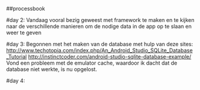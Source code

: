 ##processbook

#day 2:
Vandaag vooral bezig geweest met framework te maken en te kijken naar de verschillende manieren om de nodige data in de app op
te slaan en weer te geven

#day 3:
Begonnen met het maken van de database met hulp van deze sites:
http://www.techotopia.com/index.php/An_Android_Studio_SQLite_Database_Tutorial
http://instinctcoder.com/android-studio-sqlite-database-example/
Vond een probleem met de emulator cache, waardoor ik dacht dat de database niet werkte, is nu opgelost.

#day 4:

